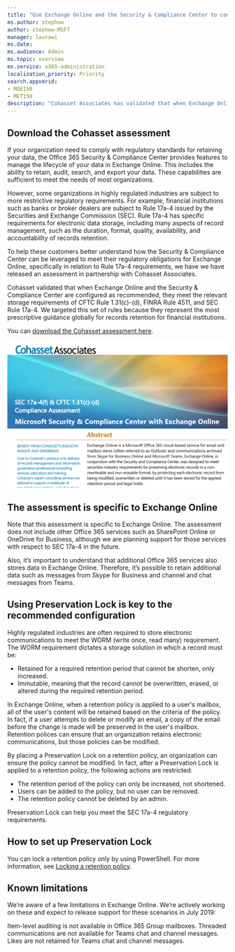 ```yaml
---
title: "Use Exchange Online and the Security & Compliance Center to comply with SEC Rule 17a-4"
ms.author: stephow
author: stephow-MSFT
manager: laurawi
ms.date: 
ms.audience: Admin
ms.topic: overview
ms.service: o365-administration
localization_priority: Priority
search.appverid: 
- MOE150
- MET150
description: "Cohasset Associates has validated that when Exchange Online and the Security & Compliance Center are configured as recommended, they meet the relevant storage requirements of CFTC Rule 1.31(c)-(d), FINRA Rule 4511, and SEC Rule 17a-4. You can download the assessment."
---
```


## Download the Cohasset assessment

If your organization need to comply with regulatory standards for retaining your data, the Office 365 Security & Compliance Center provides features to manage the lifecycle of your data in Exchange Online. This includes the ability to retain, audit, search, and export your data. These capabilities are sufficient to meet the needs of most organizations.

However, some organizations in highly regulated industries are subject to more restrictive regulatory requirements. For example, financial institutions such as banks or broker dealers are subject to Rule 17a-4 issued by the Securities and Exchange Commission (SEC). Rule 17a-4 has specific requirements for electronic data storage, including many aspects of record management, such as the duration, format, quality, availability, and accountability of records retention.

To help these customers better understand how the Security & Compliance Center can be leveraged to meet their regulatory obligations for Exchange Online, specifically in relation to Rule 17a-4 requirements, we have we have released an assessment in partnership with Cohasset Associates.

Cohasset validated that when Exchange Online and the Security & Compliance Center are configured as recommended, they meet the relevant storage requirements of CFTC Rule 1.31(c)-(d), FINRA Rule 4511, and SEC Rule 17a-4.  We targeted this set of rules because they represent the most prescriptive guidance globally for records retention for financial institutions.

You can [download the Cohasset assessment here](https://servicetrust.microsoft.com/ViewPage/TrustDocuments?command=Download&downloadType=Document&downloadId=9fa8349d-a0c9-47d9-93ad-472aa0fa44ec&docTab=6d000410-c9e9-11e7-9a91-892aae8839ad_FAQ_and_White_Papers).

![Title page of downloadable assessment by Cohasset Associates](media/cohasset-associates-assessment.png)

## The assessment is specific to Exchange Online

Note that this assessment is specific to Exchange Online. The assessment does not include other Office 365 services such as SharePoint Online or OneDrive for Business, although we are planning support for those services with respect to SEC 17a-4 in the future.

Also, it’s important to understand that additional Office 365 services also stores data in Exchange Online.  Therefore, it’s possible to retain additional data such as messages from Skype for Business and channel and chat messages from Teams.

## Using Preservation Lock is key to the recommended configuration

Highly regulated industries are often required to store electronic communications to meet the WORM (write once, read many) requirement. The WORM requirement dictates a storage solution in which a record must be:

- Retained for a required retention period that cannot be shorten, only increased.
- Immutable, meaning that the record cannot be overwritten, erased, or altered during the required retention period.

In Exchange Online, when a retention policy is applied to a user's mailbox, all of the user's content will be retained based on the criteria of the policy. In fact, if a user attempts to delete or modify an email, a copy of the email before the change is made will be preserved in the user's mailbox. Retention polices can ensure that an organization retains electronic communications, but those policies can be modified.

By placing a Preservation Lock on a retention policy, an organization can ensure the policy cannot be modified. In fact, after a Preservation Lock is applied to a retention policy, the following actions are restricted:

- The retention period of the policy can only be increased, not shortened.
- Users can be added to the policy, but no user can be removed.
- The retention policy cannot be deleted by an admin.

Preservation Lock can help you meet the SEC 17a-4 regulatory requirements.

## How to set up Preservation Lock

You can lock a retention policy only by using PowerShell. For more information, see [Locking a retention policy](retention-policies.md#locking-a-retention-policy).

## Known limitations

We’re aware of a few limitations in Exchange Online. We’re actively working on these and expect to release support for these scenarios in July 2019:

Item-level auditing is not available in Office 365 Group mailboxes.
Threaded communications are not available for Teams chat and channel messages.
Likes are not retained for Teams chat and channel messages.
